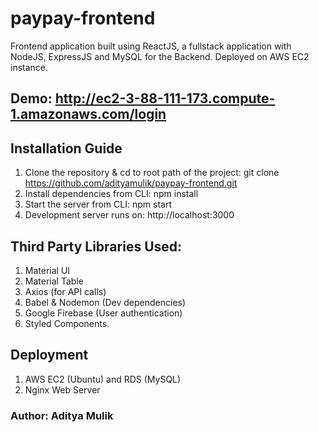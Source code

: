 # paypay-frontend
Frontend application built using ReactJS, a fullstack application with NodeJS, ExpressJS and MySQL for the Backend. Deployed on AWS EC2 instance.

## Demo: http://ec2-3-88-111-173.compute-1.amazonaws.com/login

## Installation Guide
1. Clone the repository & cd to root path of the project: git clone https://github.com/adityamulik/paypay-frontend.git
2. Install dependencies from CLI: npm install
3. Start the server from CLI: npm start
4. Development server runs on: http://localhost:3000

## Third Party Libraries Used:

1. Material UI 
2. Material Table
3. Axios (for API calls)
4. Babel & Nodemon (Dev dependencies)
5. Google Firebase (User authentication)
6. Styled Components.

## Deployment

1. AWS EC2 (Ubuntu) and RDS (MySQL)
2. Nginx Web Server

### Author: Aditya Mulik
